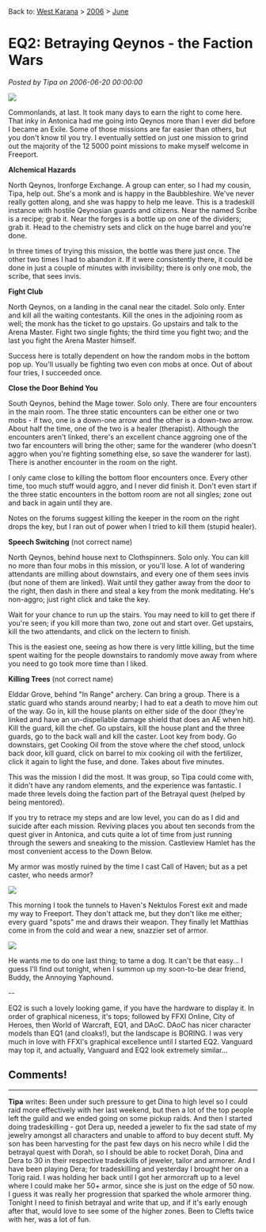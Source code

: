 Back to: [West Karana](/posts/westkarana.md) > [2006](/posts/2006/westkarana.md) > [June](./westkarana.md)
# EQ2: Betraying Qeynos - the Faction Wars

*Posted by Tipa on 2006-06-20 00:00:00*

![](../../../images/betray-cl.jpg)

Commonlands, at last. It took many days to earn the right to come here. That inky in Antonica had me going into Qeynos more than I ever did before I became an Exile. Some of those missions are far easier than others, but you don't know til you try. I eventually settled on just one mission to grind out the majority of the 12 5000 point missions to make myself welcome in Freeport.

**Alchemical Hazards**

North Qeynos, Ironforge Exchange. A group can enter, so I had my cousin, Tipa, help out. She's a monk and is happy in the Baubbleshire. We've never really gotten along, and she was happy to help me leave. This is a tradeskill instance with hostile Qeynosian guards and citizens. Near the named Scribe is a recipe; grab it. Near the forges is a bottle up on one of the dividers; grab it. Head to the chemistry sets and click on the huge barrel and you're done.

In three times of trying this mission, the bottle was there just once. The other two times I had to abandon it. If it were consistently there, it could be done in just a couple of minutes with invisibility; there is only one mob, the scribe, that sees invis.

**Fight Club**

North Qeynos, on a landing in the canal near the citadel. Solo only. Enter and kill all the waiting contestants. Kill the ones in the adjoining room as well; the monk has the ticket to go upstairs. Go upstairs and talk to the Arena Master. Fight two single fights; the third time you fight two; and the last you fight the Arena Master himself.

Success here is totally dependent on how the random mobs in the bottom pop up. You'll usually be fighting two even con mobs at once. Out of about four tries, I succeeded once.

**Close the Door Behind You**

South Qeynos, behind the Mage tower. Solo only. There are four encounters in the main room. The three static encounters can be either one or two mobs - if two, one is a down-one arrow and the other is a down-two arrow. About half the time, one of the two is a healer (therapist). Although the encounters aren't linked, there's an excellent chance aggroing one of the two far encounters will bring the other; same for the wanderer (who doesn't aggro when you're fighting something else, so save the wanderer for last). There is another encounter in the room on the right.

I only came close to killing the bottom floor encounters once. Every other time, too much stuff would aggro, and I never did finish it. Don't even start if the three static encounters in the bottom room are not all singles; zone out and back in again until they are.

Notes on the forums suggest killing the keeper in the room on the right drops the key, but I ran out of power when I tried to kill them (stupid healer).

**Speech Switching** (not correct name)

North Qeynos, behind house next to Clothspinners. Solo only. You can kill no more than four mobs in this mission, or you'll lose. A lot of wandering attendants are milling about downstairs, and every one of them sees invis (but none of them are linked). Wait until they gather away from the door to the right, then dash in there and steal a key from the monk meditating. He's non-aggro; just right click and take the key.

Wait for your chance to run up the stairs. You may need to kill to get there if you're seen; if you kill more than two, zone out and start over. Get upstairs, kill the two attendants, and click on the lectern to finish.

This is the easiest one, seeing as how there is very little killing, but the time spent waiting for the people downstairs to randomly move away from where you need to go took more time than I liked.

**Killing Trees** (not correct name)

Elddar Grove, behind "In Range" archery. Can bring a group. There is a static guard who stands around nearby; I had to eat a death to move him out of the way. Go in, kill the house plants on either side of the door (they're linked and have an un-dispellable damage shield that does an AE when hit). Kill the guard, kill the chef. Go upstairs, kill the house plant and the three guards, go to the back wall and kill the caster. Loot key from body. Go downstairs, get Cooking Oil from the stove where the chef stood, unlock back door, kill guard, click on barrel to mix cooking oil with the fertilizer, click it again to light the fuse, and done. Takes about five minutes.

This was the mission I did the most. It was group, so Tipa could come with, it didn't have any random elements, and the experience was fantastic. I made three levels doing the faction part of the Betrayal quest (helped by being mentored).

If you try to retrace my steps and are low level, you can do as I did and suicide after each mission. Reviving places you about ten seconds from the quest giver in Antonica, and cuts quite a lot of time from just running through the sewers and sneaking to the mission. Castleview Hamlet has the most convenient access to the Down Below.

My armor was mostly ruined by the time I cast Call of Haven; but as a pet caster, who needs armor?

![](../../../images/betray-matthias.jpg)

This morning I took the tunnels to Haven's Nektulos Forest exit and made my way to Freeport. They don't attack me, but they don't like me either; every guard "spots" me and draws their weapon. They finally let Matthias come in from the cold and wear a new, snazzier set of armor.

![](../../../images/betray-dog.jpg)

He wants me to do one last thing; to tame a dog. It can't be that easy... I guess I'll find out tonight, when I summon up my soon-to-be dear friend, Buddy, the Annoying Yaphound.

--

EQ2 is such a lovely looking game, if you have the hardware to display it. In order of graphical niceness, it's tops; followed by FFXI Online, City of Heroes, then World of Warcraft, EQ1, and DAoC. DAoC has nicer character models than EQ1 (and cloaks!), but the landscape is BORING. I was very much in love with FFXI's graphical excellence until I started EQ2. Vanguard may top it, and actually, Vanguard and EQ2 look extremely similar...
## Comments!
---
**Tipa** writes: Been under such pressure to get Dina to high level so I could raid more effectively with her last weekend, but then a lot of the top people left the guild and we ended going on some pickup raids. And then I started doing tradeskilling - got Dera up, needed a jeweler to fix the sad state of my jewelry amongst all characters and unable to afford to buy decent stuff. My son has been harvesting for the past few days on his necro while I did the betrayal quest with Dorah, so I should be able to rocket Dorah, Dina and Dera to 30 in their respective tradeskills of jeweler, tailor and armorer. And I have been playing Dera; for tradeskilling and yesterday I brought her on a Torig raid. I was holding her back until I got her armorcraft up to a level where I could make her 50+ armor, since she is just on the edge of 50 now. I guess it was really her progression that sparked the whole armorer thing. Tonight I need to finish betrayal and write that up, and if it's early enough after that, would love to see some of the higher zones. Been to Clefts twice with her, was a lot of fun.
